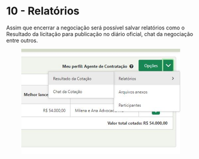 # 10 - Relatórios

Assim que encerrar a negociação será possível salvar relatórios como o Resultado da licitação para publicação no diário oficial, chat da negociação entre outros.



<figure><img src="../../.gitbook/assets/Capturar.JPG" alt=""><figcaption></figcaption></figure>
